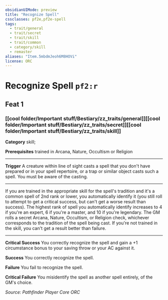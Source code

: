 ```yaml
---
obsidianUIMode: preview
title: "Recognize Spell"
cssclasses: pf2e,pf2e-spell
tags:
  - trait/general
  - trait/secret
  - trait/skill
  - trait/common
  - category/skill
  - remaster
aliases: "Item.5mbdmJeoh6M8HOVi"
license: ORC
---
```

# Recognize Spell `pf2:r`
## Feat 1
### [[cool folder/Important stuff/Bestiary/zz_traits/general]][[cool folder/Important stuff/Bestiary/zz_traits/secret]][[cool folder/Important stuff/Bestiary/zz_traits/skill]]

**Category** skill; 



**Prerequisites** trained in Arcana, Nature, Occultism or Religion
* * *
**Trigger** A creature within line of sight casts a spell that you don't have prepared or in your spell repertoire, or a trap or similar object casts such a spell. You must be aware of the casting.

* * *

If you are trained in the appropriate skill for the spell's tradition and it's a common spell of 2nd rank or lower, you automatically identify it (you still roll to attempt to get a critical success, but can't get a worse result than success). The highest rank of spell you automatically identify increases to 4 if you're an expert, 6 if you're a master, and 10 if you're legendary. The GM rolls a secret Arcana, Nature, Occultism, or Religion check, whichever corresponds to the tradition of the spell being cast. If you're not trained in the skill, you can't get a result better than failure.

* * *

**Critical Success** You correctly recognize the spell and gain a +1 circumstance bonus to your saving throw or your AC against it.

**Success** You correctly recognize the spell.

**Failure** You fail to recognize the spell.

**Critical Failure** You misidentify the spell as another spell entirely, of the GM's choice.

*Source: Pathfinder Player Core*
*ORC*
